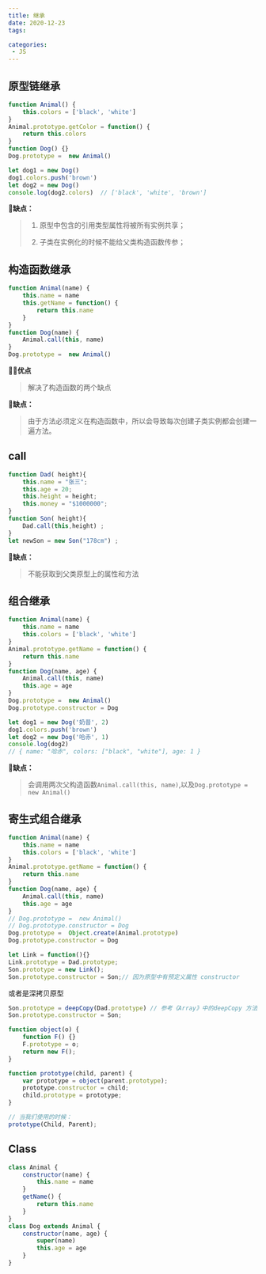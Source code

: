 ```yaml
---
title: 继承
date: 2020-12-23
tags:

categories: 
 - JS
---
```


## 原型链继承

```js
function Animal() {
    this.colors = ['black', 'white']
}
Animal.prototype.getColor = function() {
    return this.colors
}
function Dog() {}
Dog.prototype =  new Animal()

let dog1 = new Dog()
dog1.colors.push('brown')
let dog2 = new Dog()
console.log(dog2.colors)  // ['black', 'white', 'brown']

```

:no_good:**缺点：**

> 1. 原型中包含的引用类型属性将被所有实例共享；
>
> 2. 子类在实例化的时候不能给父类构造函数传参；

## 构造函数继承

```js
function Animal(name) {
    this.name = name
    this.getName = function() {
        return this.name
    }
}
function Dog(name) {
    Animal.call(this, name)
}
Dog.prototype =  new Animal()

```

:ok_woman:**优点**

> 解决了构造函数的两个缺点

:no_good:**缺点：**

> 由于方法必须定义在构造函数中，所以会导致每次创建子类实例都会创建一遍方法。

## call

```js
function Dad( height){
    this.name = "张三";
    this.age = 20;
    this.height = height;
    this.money = "$1000000";
}
function Son( height){
    Dad.call(this,height) ;
}
let newSon = new Son("178cm") ;
```

:no_good:**缺点：**

>  不能获取到父类原型上的属性和方法

## 组合继承

```js
function Animal(name) {
    this.name = name
    this.colors = ['black', 'white']
}
Animal.prototype.getName = function() {
    return this.name
}
function Dog(name, age) {
    Animal.call(this, name)
    this.age = age
}
Dog.prototype =  new Animal()
Dog.prototype.constructor = Dog

let dog1 = new Dog('奶昔', 2)
dog1.colors.push('brown')
let dog2 = new Dog('哈赤', 1)
console.log(dog2) 
// { name: "哈赤", colors: ["black", "white"], age: 1 }

```

:no_good:**缺点：**

> 会调用两次父构造函数`Animal.call(this, name)`,以及`Dog.prototype =  new Animal()`

## 寄生式组合继承

```js
function Animal(name) {
    this.name = name
    this.colors = ['black', 'white']
}
Animal.prototype.getName = function() {
    return this.name
}
function Dog(name, age) {
    Animal.call(this, name)
    this.age = age
}
// Dog.prototype =  new Animal()
// Dog.prototype.constructor = Dog
Dog.prototype =  Object.create(Animal.prototype)
Dog.prototype.constructor = Dog

```



```js
let Link = function(){}
Link.prototype = Dad.prototype;
Son.prototype = new Link();
Son.prototype.constructor = Son;// 因为原型中有预定义属性 constructor
```

或者是深拷贝原型

```js
Son.prototype = deepCopy(Dad.prototype) // 参考《Array》中的deepCopy 方法
Son.prototype.constructor = Son;
```

```js
function object(o) {
    function F() {}
    F.prototype = o;
    return new F();
}

function prototype(child, parent) {
    var prototype = object(parent.prototype);
    prototype.constructor = child;
    child.prototype = prototype;
}

// 当我们使用的时候：
prototype(Child, Parent);
```



## Class

```js
class Animal {
    constructor(name) {
        this.name = name
    } 
    getName() {
        return this.name
    }
}
class Dog extends Animal {
    constructor(name, age) {
        super(name)
        this.age = age
    }
}

```

